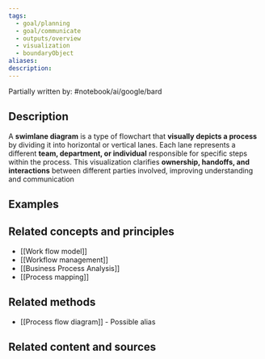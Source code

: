 ```yaml
---
tags:
  - goal/planning
  - goal/communicate
  - outputs/overview
  - visualization
  - boundaryObject
aliases: 
description:
---
```

Partially written by: #notebook/ai/google/bard
## Description
A **swimlane diagram** is a type of flowchart that **visually depicts a process** by dividing it into horizontal or vertical lanes. Each lane represents a different **team, department, or individual** responsible for specific steps within the process. This visualization clarifies **ownership, handoffs, and interactions** between different parties involved, improving understanding and communication

## Examples 


## Related concepts and principles
- [[Work flow model]]
- [[Workflow management]]
- [[Business Process Analysis]]
- [[Process mapping]]

## Related methods
- [[Process flow diagram]] - Possible alias

## Related content and sources

